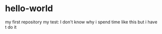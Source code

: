 # hello-world
my first repository
my test: I don't know why i spend time like this but i have t do it 
